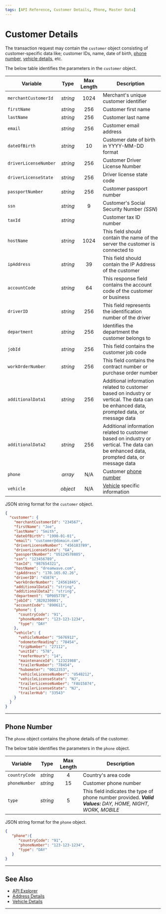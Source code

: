 ```yaml
---
tags: [API Reference, Customer Details, Phone, Master Data]
---
```


# Customer Details

The transaction request may contain the `customer` object consisting of customer-specific data like; customer IDs, name, date of birth, [phone number](#phone-number), [vehicle details](?path=docs/Resources/Master-Data/Vehicle-Details.md), etc.  

<!--
type: tab
titles: customer, JSON Example 
-->

The below table identifies the parameters in the `customer` object.

| Variable | Type | Max Length | Description |
| ----- | :-----: | :-----: | ----- |
| `merchantCustomerId` | *string* | 1024 | Merchant's unique customer identifier |
| `firstName` | *string* | 256 | Customer first name |
| `lastName` | *string* | 256 | Customer last name |
| `email` | *string* | 256 | Customer email address |
| `dateOfBirth` | *string* | 10 | Customer date of birth in YYYY-MM-DD format |
| `driverLicenseNumber` | *string* | 256 | Customer Driver License Number |
| `driverLicenseState` | *string* | 256 | Driver license state code |
| `passportNumber` | *string* | 256 | Customer passport number |
| `ssn` | *string* | 9 | Customer's Social Security Number *(SSN*) |
| `taxId` | *string* | | Customer tax ID number |
| `hostName` | *string* | 1024 | This field should contain the name of the server the customer is connected to |
| `ipAddress` | *string* | 39 | This field should contain the IP Address of the customer |
| `accountCode` | *string* | 64 | This response field contains the account code of the customer or business |
| `driverID` | *string* | 256 | This field represents the identification number of the driver |
| `department` | *string* | 256 | Identifies the department the customer belongs to |
| `jobId` | *string* | 256 | This field contains the customer job code |
| `workOrderNumber` | *string* | 256 | This field contains the contract number or purchase order number |
| `additionalData1` | *string* | 256 | Additional information related to customer based on industry or vertical. The data can be enhanced data, prompted data, or message data |
| `additionalData2` | *string* | 256 | Additional information related to customer based on industry or vertical. The data can be enhanced data, prompted data, or message data |
| `phone` | *array* | N/A | Customer [phone number](#phone-number) |
| `vehicle` | *object* | N/A | [Vehicle](?path=docs/Resources/Master-Data/Vehicle-Details.md) specific information |

<!--
type: tab
-->

JSON string format for the `customer` object.

```json
{
  "customer": {
    "merchantCustomerId": "234567",
    "firstName": "Joe",
    "lastName": "Smith",
    "dateOfBirth": "1990-01-01",
    "email": "customer@domain.com",
    "driverLicenseNumber": "456183789",
    "driverLicenseState": "GA",
    "passportNumber": "US124578885",
    "ssn": "123456789",
    "taxId": "987654321",
    "hostName": "dreamwave.com",
    "ipAddress": "170.165.02.26",
    "driverID": "45874",
    "workOrderNumber": "24561845",
    "additionalData1": "string",
    "additionalData2": "string",
    "department": "DP005778",
    "jobId": "JB20230001",
    "accountCode": "890611",
    "phone": {
      "countryCode": "91",
      "phoneNumber": "123-123-1234",
      "type": "DAY"
    },
    "vehicle": {
      "vehicleNumber": "5676912",
      "odometerReading": "78454",
      "tripNumber": "27112",
      "unitId": "578",
      "reeferHours": "14",
      "maintenanceId": "12321988",
      "trailerNumber": "78454",
      "hubometer": "0012353",
      "vehicleLicenseNumber": "U548212",
      "vehicleLicenseState": "NJ",
      "trailerLicenseNumber": "FAU15874",
      "trailerLicenseState": "NJ",
      "trailerHub": "33543"
    }
  }
}
```

<!-- type: tab-end -->

---

## Phone Number

The `phone` object contains the phone details of the customer.

<!--
type: tab
titles: phone, JSON Example
-->

The below table identifies the parameters in the `phone` object.

| Variable | Type |Max Length | Description |
| ----- | :-----: | :-----: | ----- |
| `countryCode` | *string* | 4 | Country's area code |
| `phoneNumber` | *string* | 15 | Customer phone number |
| `type` | *string* | 5 | This field indicates the type of phone number provided. ***Valid Values:** DAY, HOME, NIGHT, WORK, MOBILE* |

<!--
type: tab
-->

JSON string format for the `phone` object.

```json
{
   "phone":{
      "countryCode": "91",
      "phoneNumber": "123-123-1234",
      "type": "DAY"
   }
}
```

<!-- type: tab-end -->

---

## See Also

- [API Explorer](../api/?type=post&path=/payments/v1/charges)
- [Address Details](?path=docs/Resources/Master-Data/Address.md)
- [Vehicle Details](?path=docs/Resources/Master-Data/Vehicle-Details.md)

---
